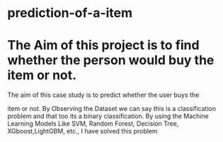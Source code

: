 # prediction-of-a-item
# The Aim of this project is to find whether the person would buy the item or not.
The 
aim 
of 
this 
case 
study 
is 
to 
predict 
whether 
the 
user 
buys 
the 
 
item 
or 
not. 
By Observing the Dataset we can say this is a classification problem 
and that too its a binary classification. By using the Machine Learning Models Like 
SVM, Random Forest, Decision Tree, XGboost,LightGBM, etc., I have solved this 
problem
